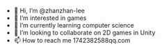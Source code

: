 - 👋 Hi, I’m @zhanzhan-lee
- 👀 I’m interested in games
- 🌱 I’m currently learning computer science
- 💞️ I’m looking to collaborate on 2D games in Unity
- 📫 How to reach me 1742382588qq.com

<!---
zhanzhan-lee/zhanzhan-lee is a ✨ special ✨ repository because its `README.md` (this file) appears on your GitHub profile.
You can click the Preview link to take a look at your changes.
--->
